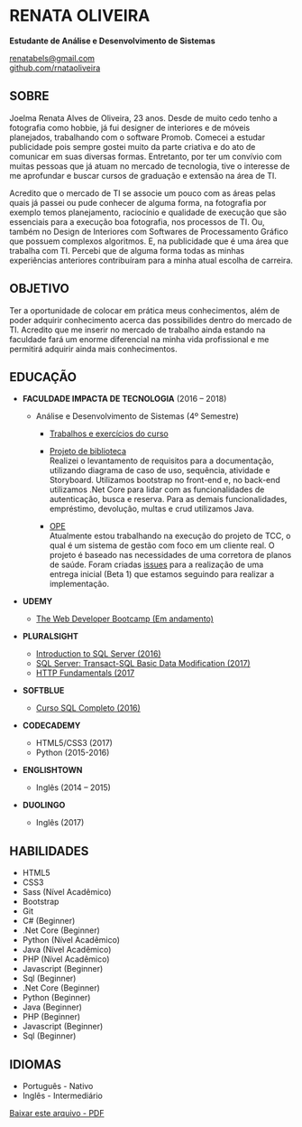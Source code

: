 # RENATA OLIVEIRA
**Estudante de Análise e Desenvolvimento de Sistemas**

 renatabels@gmail.com  
 [github.com/rnataoliveira](https://github.com/rnataoliveira)

## **SOBRE**
Joelma Renata Alves de Oliveira, 23 anos. Desde de muito cedo tenho a fotografia como hobbie, já fui designer de interiores e de móveis planejados, trabalhando com o software Promob.
Comecei a estudar publicidade pois sempre gostei muito da parte criativa e do ato de comunicar em suas diversas formas. Entretanto, por ter um convívio com muitas pessoas que já atuam no mercado de tecnologia, tive o interesse de me aprofundar e buscar cursos de graduação e extensão na área de TI.

Acredito que o mercado de TI se associe um pouco com as áreas pelas quais já passei ou pude conhecer de alguma forma, na fotografia por exemplo temos planejamento, raciocínio e qualidade de execução que são essenciais para a execução boa fotografia, nos processos de TI. Ou, também no Design de Interiores com Softwares de Processamento Gráfico que possuem complexos algoritmos. E, na publicidade que é uma área que trabalha com TI. Percebi que de alguma forma todas as minhas experiências anteriores contribuíram para a minha atual escolha de carreira.

## **OBJETIVO**
Ter a oportunidade de colocar em prática meus conhecimentos, além de poder adquirir conhecimento acerca das possibilides dentro do mercado de TI. Acredito que me inserir no mercado de trabalho ainda estando na faculdade fará um enorme diferencial na minha vida profissional e me permitirá adquirir ainda mais conhecimentos.

## **EDUCAÇÃO**

- **FACULDADE IMPACTA DE TECNOLOGIA** (2016 – 2018)  
    - Análise e Desenvolvimento de Sistemas (4º Semestre)
        - [Trabalhos e exercícios do curso](https://github.com/rnataoliveira/analise-desenvolvimento-de-sistemas)

        - [Projeto de biblioteca](https://github.com/rnataoliveira/library)  
        Realizei o levantamento de requisitos para a documentação, utilizando diagrama de caso de uso, sequência, atividade e Storyboard.
        Utilizamos bootstrap no front-end e, no back-end utilizamos .Net Core para lidar com as funcionalidades de autenticação, busca e reserva. Para as demais funcionalidades, empréstimo, devolução, multas e crud utilizamos Java.

        - [OPE](https://github.com/rnataoliveira/HiP-Gestor)  
        Atualmente estou trabalhando na execução do projeto de TCC, o qual é um sistema de gestão com foco em um cliente real. O projeto é baseado nas necessidades de uma corretora de planos de saúde. 
        Foram criadas [issues](https://github.com/rnataoliveira/HiP-Gestor/issues) para a realização de uma entrega inicial (Beta 1) que estamos seguindo para realizar a implementação.


- **UDEMY**  
    - [The Web Developer Bootcamp (Em andamento)](https://www.udemy.com/the-web-developer-bootcamp/learn/v4/overview)

- **PLURALSIGHT**  
    - [Introduction to SQL Server (2016)](https://github.com/rnataoliveira/resume/blob/master/certificates/CertificateIntroductionToSQLServer.pdf)  
    - [SQL Server: Transact-SQL Basic Data Modification (2017)](https://github.com/rnataoliveira/resume/blob/master/certificates/SQLServer-Transact-SQL%20Basic%20Data%20Modification.pdf)  
    - [HTTP Fundamentals (2017](https://github.com/rnataoliveira/resume/blob/master/certificates/HTTPFundamentals.pdf)

- **SOFTBLUE**  
    - [Curso SQL Completo (2016)](https://github.com/rnataoliveira/resume/blob/master/certificates/CURSO-SQL.pdf)

- **CODECADEMY**  
    - HTML5/CSS3  (2017)  
    - Python (2015-2016)

- **ENGLISHTOWN**  
    - Inglês (2014 – 2015)  

- **DUOLINGO**
    - Inglês (2017)

## **HABILIDADES** 
- HTML5
- CSS3
- Sass (Nível Acadêmico)
- Bootstrap
- Git
- C# (Beginner)
- .Net Core (Beginner)     
- Python (Nível Acadêmico)                
- Java (Nível Acadêmico)
- PHP (Nível Acadêmico)
- Javascript (Beginner)
- Sql (Beginner)  
- .Net Core (Beginner)      
- Python (Beginner)                        
- Java (Beginner)
- PHP (Beginner)
- Javascript (Beginner)
- Sql (Beginner)

## **IDIOMAS**
- Português - Nativo
- Inglês - Intermediário 

[Baixar este arquivo - PDF](https://gitprint.com/rnataoliveira/resume/blob/master/readme.md?download)


